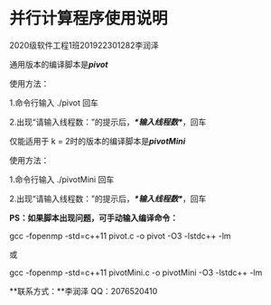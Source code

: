 # 并行计算程序使用说明

2020级软件工程1班201922301282李润泽



通用版本的编译脚本是***pivot***

使用方法：

1.命令行输入 ./pivot 回车

2.出现“请输入线程数：”的提示后，***\*输入线程数\****，回车

 

仅能适用于 k = 2时的版本的编译脚本是***pivotMini***

使用方法：

1.命令行输入 ./pivotMini 回车

2.出现“请输入线程数：”的提示后，***\*输入线程数\****，回车

 

**PS：如果脚本出现问题，可手动输入编译命令：**

gcc -fopenmp -std=c++11 pivot.c -o pivot -O3 -lstdc++ -lm

或

gcc -fopenmp -std=c++11 pivotMini.c -o pivotMini -O3 -lstdc++ -lm

**联系方式：**李润泽 QQ：2076520410

 

 